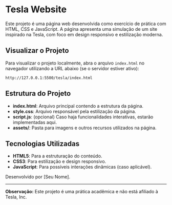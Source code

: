 # Tesla Website

Este projeto é uma página web desenvolvida como exercício de prática com HTML, CSS e JavaScript. A página apresenta uma simulação de um site inspirado na Tesla, com foco em design responsivo e estilização moderna.

## Visualizar o Projeto

Para visualizar o projeto localmente, abra o arquivo `index.html` no navegador utilizando a URL abaixo (se o servidor estiver ativo):

```
http://127.0.0.1:5500/tesla/index.html
```

## Estrutura do Projeto

- **index.html**: Arquivo principal contendo a estrutura da página.
- **style.css**: Arquivo responsável pela estilização da página.
- **script.js**: (opcional) Caso haja funcionalidades interativas, estarão implementadas aqui.
- **assets/**: Pasta para imagens e outros recursos utilizados na página.

## Tecnologias Utilizadas

- **HTML5**: Para a estruturação do conteúdo.
- **CSS3**: Para estilização e design responsivo.
- **JavaScript**: Para possíveis interações dinâmicas (caso aplicável).




Desenvolvido por [Seu Nome].

---

**Observação:** Este projeto é uma prática acadêmica e não está afiliado à Tesla, Inc.
